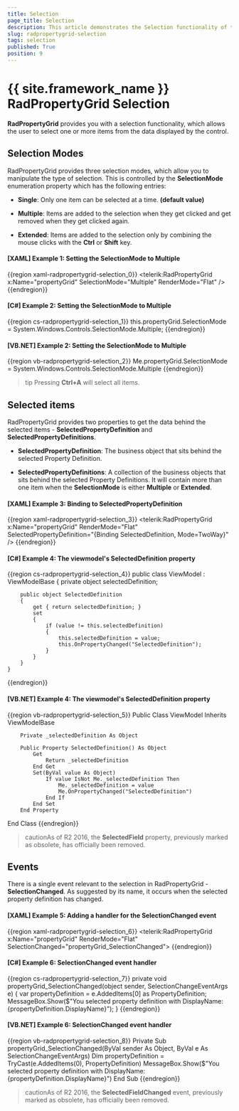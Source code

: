 ```yaml
---
title: Selection
page_title: Selection
description: This article demonstrates the Selection functionality of the RadPropertyGrid.
slug: radpropertygrid-selection
tags: selection
published: True
position: 9
---
```


# {{ site.framework_name }} RadPropertyGrid Selection

**RadPropertyGrid** provides you with a selection functionality, which allows the user to select one or more items from the data displayed by the control.

## Selection Modes

RadPropertyGrid provides three selection modes, which allow you to manipulate the type of selection. This is controlled by the **SelectionMode** enumeration property which has the following entries:

* __Single__: Only one item can be selected at a time. __(default value)__

* __Multiple__: Items are added to the selection when they get clicked and get removed when they get clicked again.

* __Extended__: Items are added to the selection only by combining the mouse clicks with the __Ctrl__ or __Shift__ key.

#### __[XAML] Example 1: Setting the SelectionMode to Multiple__

{{region xaml-radpropertygrid-selection_0}}
	 <telerik:RadPropertyGrid x:Name="propertyGrid"
                              SelectionMode="Multiple"
                              RenderMode="Flat" />
{{endregion}}

#### __[C#] Example 2: Setting the SelectionMode to Multiple__

{{region cs-radpropertygrid-selection_1}}
	this.propertyGrid.SelectionMode = System.Windows.Controls.SelectionMode.Multiple;
{{endregion}}
          
#### __[VB.NET] Example 2: Setting the SelectionMode to Multiple__

{{region vb-radpropertygrid-selection_2}}
	Me.propertyGrid.SelectionMode = System.Windows.Controls.SelectionMode.Multiple
{{endregion}}

>tip Pressing __Ctrl+A__ will select all items.

## Selected items

RadPropertyGrid provides two properties to get the data behind the selected items - __SelectedPropertyDefinition__ and __SelectedPropertyDefinitions__.
        
* __SelectedPropertyDefinition__: The business object that sits behind the selected Property Definition.

* __SelectedPropertyDefinitions__: A collection of the business objects that sits behind the selected Property Definitions. It will contain more than one item when the __SelectionMode__ is either __Multiple__ or __Extended__.

#### __[XAML] Example 3: Binding to SelectedPropertyDefinition__
{{region xaml-radpropertygrid-selection_3}}
	 <telerik:RadPropertyGrid x:Name="propertyGrid"
                              RenderMode="Flat"           
                              SelectedPropertyDefinition="{Binding SelectedDefinition, Mode=TwoWay}" />
{{endregion}}

#### __[C#] Example 4: The viewmodel's SelectedDefinition property__
{{region cs-radpropertygrid-selection_4}}
    public class ViewModel : ViewModelBase
    {
        private object selectedDefinition;

        public object SelectedDefinition
        {
            get { return selectedDefinition; }
            set
            {
                if (value != this.selectedDefinition)
                {
                    this.selectedDefinition = value;
                    this.OnPropertyChanged("SelectedDefinition");
                }
            }
        }
    }
{{endregion}}

#### __[VB.NET] Example 4: The viewmodel's SelectedDefinition property__
{{region vb-radpropertygrid-selection_5}}
    Public Class ViewModel
	Inherits ViewModelBase

		Private _selectedDefinition As Object

		Public Property SelectedDefinition() As Object
			Get
				Return _selectedDefinition
			End Get
			Set(ByVal value As Object)
				If value IsNot Me._selectedDefinition Then
					Me._selectedDefinition = value
					Me.OnPropertyChanged("SelectedDefinition")
				End If
			End Set
		End Property
End Class
{{endregion}}

>cautionAs of R2 2016, the **SelectedField** property, previously marked as obsolete, has officially been removed.

## Events

There is a single event relevant to the selection in RadPropertyGrid - __SelectionChanged__. As suggested by its name, it occurs when the selected property definition has changed.

#### __[XAML] Example 5: Adding a handler for the SelectionChanged event__
{{region xaml-radpropertygrid-selection_6}}
    <telerik:RadPropertyGrid x:Name="propertyGrid"
                             RenderMode="Flat"
                             SelectionChanged="propertyGrid_SelectionChanged">
{{endregion}}

#### __[C#] Example 6: SelectionChanged event handler__

{{region cs-radpropertygrid-selection_7}}
	private void propertyGrid_SelectionChanged(object sender, SelectionChangeEventArgs e)
    {
        var propertyDefinition = e.AddedItems[0] as PropertyDefinition;
        MessageBox.Show($"You selected property definition with DisplayName: {propertyDefinition.DisplayName}");
    }
{{endregion}}
          
#### __[VB.NET] Example 6: SelectionChanged event handler__

{{region vb-radpropertygrid-selection_8}}
	Private Sub propertyGrid_SelectionChanged(ByVal sender As Object, ByVal e As SelectionChangeEventArgs)
		Dim propertyDefinition = TryCast(e.AddedItems(0), PropertyDefinition)
		MessageBox.Show($"You selected property definition with DisplayName: {propertyDefinition.DisplayName}")
    End Sub
{{endregion}}

>cautionAs of R2 2016, the **SelectedFieldChanged** event, previously marked as obsolete, has officially been removed.
